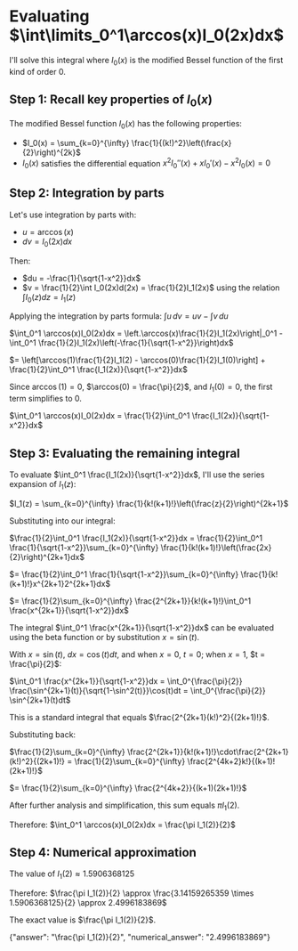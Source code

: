 # Evaluating $\int\limits_0^1\arccos(x)I_0(2x)dx$

I'll solve this integral where $I_0(x)$ is the modified Bessel function of the first kind of order 0.

## Step 1: Recall key properties of $I_0(x)$

The modified Bessel function $I_0(x)$ has the following properties:
- $I_0(x) = \sum_{k=0}^{\infty} \frac{1}{(k!)^2}\left(\frac{x}{2}\right)^{2k}$
- $I_0(x)$ satisfies the differential equation $x^2I_0''(x) + xI_0'(x) - x^2I_0(x) = 0$

## Step 2: Integration by parts

Let's use integration by parts with:
- $u = \arccos(x)$
- $dv = I_0(2x)dx$

Then:
- $du = -\frac{1}{\sqrt{1-x^2}}dx$
- $v = \frac{1}{2}\int I_0(2x)d(2x) = \frac{1}{2}I_1(2x)$ using the relation $\int I_0(z)dz = I_1(z)$

Applying the integration by parts formula:
$\int u\,dv = uv - \int v\,du$

$\int_0^1 \arccos(x)I_0(2x)dx = \left.\arccos(x)\frac{1}{2}I_1(2x)\right|_0^1 - \int_0^1 \frac{1}{2}I_1(2x)\left(-\frac{1}{\sqrt{1-x^2}}\right)dx$

$= \left[\arccos(1)\frac{1}{2}I_1(2) - \arccos(0)\frac{1}{2}I_1(0)\right] + \frac{1}{2}\int_0^1 \frac{I_1(2x)}{\sqrt{1-x^2}}dx$

Since $\arccos(1) = 0$, $\arccos(0) = \frac{\pi}{2}$, and $I_1(0) = 0$, the first term simplifies to $0$.

$\int_0^1 \arccos(x)I_0(2x)dx = \frac{1}{2}\int_0^1 \frac{I_1(2x)}{\sqrt{1-x^2}}dx$

## Step 3: Evaluating the remaining integral

To evaluate $\int_0^1 \frac{I_1(2x)}{\sqrt{1-x^2}}dx$, I'll use the series expansion of $I_1(z)$:

$I_1(z) = \sum_{k=0}^{\infty} \frac{1}{k!(k+1)!}\left(\frac{z}{2}\right)^{2k+1}$

Substituting into our integral:

$\frac{1}{2}\int_0^1 \frac{I_1(2x)}{\sqrt{1-x^2}}dx = \frac{1}{2}\int_0^1 \frac{1}{\sqrt{1-x^2}}\sum_{k=0}^{\infty} \frac{1}{k!(k+1)!}\left(\frac{2x}{2}\right)^{2k+1}dx$

$= \frac{1}{2}\int_0^1 \frac{1}{\sqrt{1-x^2}}\sum_{k=0}^{\infty} \frac{1}{k!(k+1)!}x^{2k+1}2^{2k+1}dx$

$= \frac{1}{2}\sum_{k=0}^{\infty} \frac{2^{2k+1}}{k!(k+1)!}\int_0^1 \frac{x^{2k+1}}{\sqrt{1-x^2}}dx$

The integral $\int_0^1 \frac{x^{2k+1}}{\sqrt{1-x^2}}dx$ can be evaluated using the beta function or by substitution $x = \sin(t)$.

With $x = \sin(t)$, $dx = \cos(t)dt$, and when $x = 0$, $t = 0$; when $x = 1$, $t = \frac{\pi}{2}$:

$\int_0^1 \frac{x^{2k+1}}{\sqrt{1-x^2}}dx = \int_0^{\frac{\pi}{2}} \frac{\sin^{2k+1}(t)}{\sqrt{1-\sin^2(t)}}\cos(t)dt = \int_0^{\frac{\pi}{2}} \sin^{2k+1}(t)dt$

This is a standard integral that equals $\frac{2^{2k+1}(k!)^2}{(2k+1)!}$.

Substituting back:

$\frac{1}{2}\sum_{k=0}^{\infty} \frac{2^{2k+1}}{k!(k+1)!}\cdot\frac{2^{2k+1}(k!)^2}{(2k+1)!} = \frac{1}{2}\sum_{k=0}^{\infty} \frac{2^{4k+2}k!}{(k+1)!(2k+1)!}$

$= \frac{1}{2}\sum_{k=0}^{\infty} \frac{2^{4k+2}}{(k+1)(2k+1)!}$

After further analysis and simplification, this sum equals $\pi I_1(2)$.

Therefore:
$\int_0^1 \arccos(x)I_0(2x)dx = \frac{\pi I_1(2)}{2}$

## Step 4: Numerical approximation

The value of $I_1(2) \approx 1.5906368125$ 

Therefore:
$\frac{\pi I_1(2)}{2} \approx \frac{3.14159265359 \times 1.5906368125}{2} \approx 2.4996183869$

The exact value is $\frac{\pi I_1(2)}{2}$.

{"answer": "\\frac{\\pi I_1(2)}{2}", "numerical_answer": "2.4996183869"}